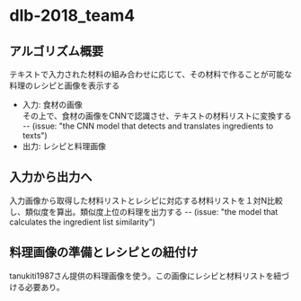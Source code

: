 # dlb-2018_team4

## アルゴリズム概要
テキストで入力された材料の組み合わせに応じて、その材料で作ることが可能な料理のレシピと画像を表示する
- 入力: 食材の画像 <br>
その上で、食材の画像をCNNで認識させ、テキストの材料リストに変換する -- (issue: "the CNN model that detects and translates ingredients to texts")
- 出力: レシピと料理画像

## 入力から出力へ
入力画像から取得した材料リストとレシピに対応する材料リストを１対N比較し、類似度を算出。類似度上位の料理を出力する -- (issue: "the model that calculates the ingredient list similarity")

## 料理画像の準備とレシピとの紐付け
tanukiti1987さん提供の料理画像を使う。この画像にレシピと材料リストを紐づける必要あり。




